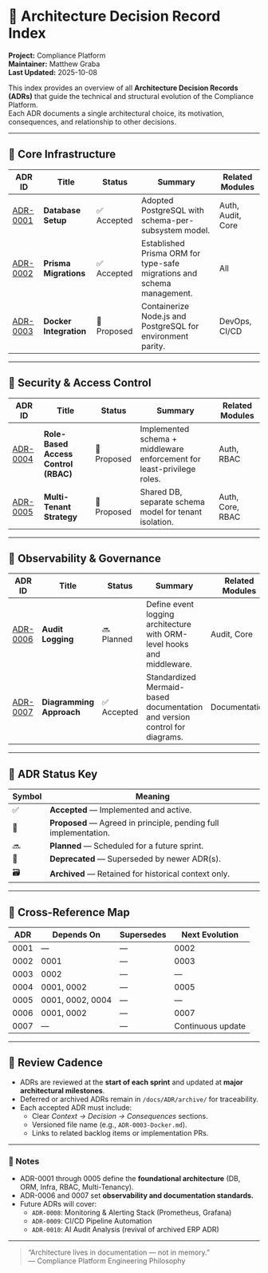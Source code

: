 # 🧭 Architecture Decision Record Index

**Project:** Compliance Platform  
**Maintainer:** Matthew Graba  
**Last Updated:** 2025-10-08  

This index provides an overview of all **Architecture Decision Records (ADRs)** that guide the technical and structural evolution of the Compliance Platform.  
Each ADR documents a single architectural choice, its motivation, consequences, and relationship to other decisions.

---

## 🧱 Core Infrastructure

| ADR ID | Title | Status | Summary | Related Modules |
|--------|--------|---------|----------|-----------------|
| [ADR-0001](./ADR-0001-Database-Setup.md) | **Database Setup** | ✅ Accepted | Adopted PostgreSQL with schema-per-subsystem model. | Auth, Audit, Core |
| [ADR-0002](./ADR-0002-Prisma-Migrations.md) | **Prisma Migrations** | ✅ Accepted | Established Prisma ORM for type-safe migrations and schema management. | All |
| [ADR-0003](./ADR-0003-Docker.md) | **Docker Integration** | 📝 Proposed | Containerize Node.js and PostgreSQL for environment parity. | DevOps, CI/CD |

---

## 🔐 Security & Access Control

| ADR ID | Title | Status | Summary | Related Modules |
|--------|--------|---------|----------|-----------------|
| [ADR-0004](./ADR-0004-RBAC.md) | **Role-Based Access Control (RBAC)** | 📝 Proposed | Implemented schema + middleware enforcement for least-privilege roles. | Auth, RBAC |
| [ADR-0005](./ADR-0005-MultiTenant-Strategy.md) | **Multi-Tenant Strategy** | 📝 Proposed | Shared DB, separate schema model for tenant isolation. | Auth, Core, RBAC |

---

## 🧩 Observability & Governance

| ADR ID | Title | Status | Summary | Related Modules |
|--------|--------|---------|----------|-----------------|
| [ADR-0006](./ADR-0006-Audit-Logging.md) | **Audit Logging** | 🔜 Planned | Define event logging architecture with ORM-level hooks and middleware. | Audit, Core |
| [ADR-0007](./ADR-0007-Diagramming-Approach.md) | **Diagramming Approach** | ✅ Accepted | Standardized Mermaid-based documentation and version control for diagrams. | Documentation |

---

## 🧭 ADR Status Key
| Symbol | Meaning |
|--------|----------|
| ✅ | **Accepted** — Implemented and active. |
| 📝 | **Proposed** — Agreed in principle, pending full implementation. |
| 🔜 | **Planned** — Scheduled for a future sprint. |
| 🧱 | **Deprecated** — Superseded by newer ADR(s). |
| 🗃️ | **Archived** — Retained for historical context only. |

---

## 🔗 Cross-Reference Map

| ADR | Depends On | Supersedes | Next Evolution |
|-----|-------------|-------------|----------------|
| 0001 | — | — | 0002 |
| 0002 | 0001 | — | 0003 |
| 0003 | 0002 | — | — |
| 0004 | 0001, 0002 | — | 0005 |
| 0005 | 0001, 0002, 0004 | — | — |
| 0006 | 0001, 0002 | — | 0007 |
| 0007 | — | — | Continuous update |

---

## 📅 Review Cadence
- ADRs are reviewed at the **start of each sprint** and updated at **major architectural milestones**.  
- Deferred or archived ADRs remain in `/docs/ADR/archive/` for traceability.  
- Each accepted ADR must include:
  - Clear *Context → Decision → Consequences* sections.  
  - Versioned file name (e.g., `ADR-0003-Docker.md`).  
  - Links to related backlog items or implementation PRs.

---

### 🧠 Notes
- ADR-0001 through 0005 define the **foundational architecture** (DB, ORM, Infra, RBAC, Multi-Tenancy).  
- ADR-0006 and 0007 set **observability and documentation standards.**  
- Future ADRs will cover:
  - `ADR-0008`: Monitoring & Alerting Stack (Prometheus, Grafana)  
  - `ADR-0009`: CI/CD Pipeline Automation  
  - `ADR-0010`: AI Audit Analysis (revival of archived ERP ADR)  

---

> “Architecture lives in documentation — not in memory.”  
> — Compliance Platform Engineering Philosophy
